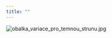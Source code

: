 ```yaml
---
title: ""
---
```


![obalka_variace_pro_temnou_strunu.jpg](../Images/obalka_variace_pro_tem_fmt.jpeg)
